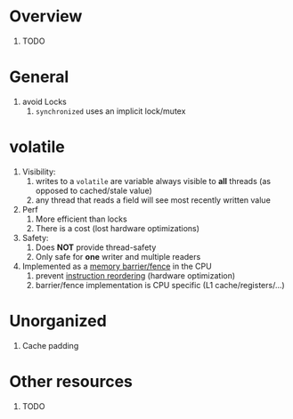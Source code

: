 # Overview
1. TODO


# General
1. avoid Locks
    1. `synchronized` uses an implicit lock/mutex


# volatile
1. Visibility:
    1. writes to a `volatile` are variable always visible to **all** threads (as opposed to cached/stale value)
    1. any thread that reads a field will see most recently written value
1. Perf
    1. More efficient than locks
    1. There is a cost (lost hardware optimizations)
1. Safety:
    1. Does **NOT** provide thread-safety
    1. Only safe for **one** writer and multiple readers
1. Implemented as a [memory barrier/fence](https://en.wikipedia.org/wiki/Memory_barrier) in the CPU
    1. prevent [instruction reordering](https://en.wikipedia.org/wiki/Memory_ordering) (hardware optimization)
    1. barrier/fence implementation is CPU specific (L1 cache/registers/...)


# Unorganized
1. Cache padding


# Other resources
1. TODO
